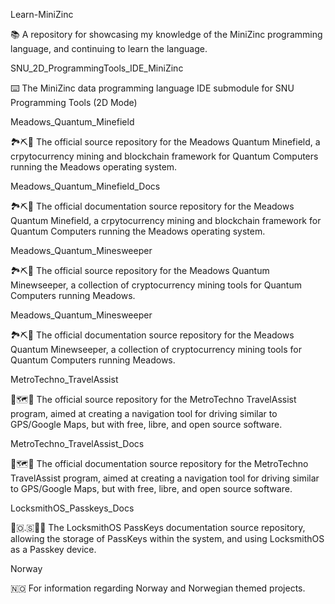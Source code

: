 
Learn-MiniZinc

📚️ A repository for showcasing my knowledge of the MiniZinc programming language, and continuing to learn the language. 

SNU_2D_ProgrammingTools_IDE_MiniZinc

⌨️ The MiniZinc data programming language IDE submodule for SNU Programming Tools (2D Mode)

Meadows_Quantum_Minefield

🏞️⛏️💾️ The official source repository for the Meadows Quantum Minefield, a crpytocurrency mining and blockchain framework for Quantum Computers running the Meadows operating system.

Meadows_Quantum_Minefield_Docs

🏞️⛏️📖️ The official documentation source repository for the Meadows Quantum Minefield, a crpytocurrency mining and blockchain framework for Quantum Computers running the Meadows operating system.

Meadows_Quantum_Minesweeper

🏞️⛏️💾️ The official source repository for the Meadows Quantum Minewseeper, a collection of cryptocurrency mining tools for Quantum Computers running Meadows.

Meadows_Quantum_Minesweeper

🏞️⛏️📖️ The official documentation source repository for the Meadows Quantum Minewseeper, a collection of cryptocurrency mining tools for Quantum Computers running Meadows.

MetroTechno_TravelAssist

🚗️🗺️💾️ The official source repository for the MetroTechno TravelAssist program, aimed at creating a navigation tool for driving similar to GPS/Google Maps, but with free, libre, and open source software.

MetroTechno_TravelAssist_Docs

🚗️🗺️📖️ The official documentation source repository for the MetroTechno TravelAssist program, aimed at creating a navigation tool for driving similar to GPS/Google Maps, but with free, libre, and open source software.

LocksmithOS_Passkeys_Docs

🔐️🇴.🇸🔑️📖️ The LocksmithOS PassKeys documentation source repository, allowing the storage of PassKeys within the system, and using LocksmithOS as a Passkey device. 

Norway

🇳🇴️ For information regarding Norway and Norwegian themed projects. 

